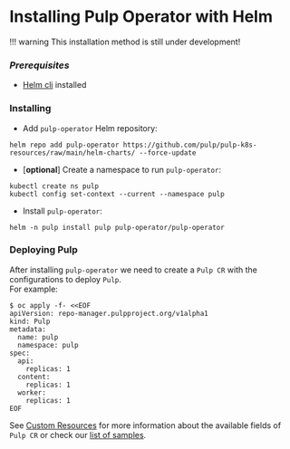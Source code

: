 # Installing Pulp Operator with Helm

!!! warning
    This installation method is still under development!

### *Prerequisites*
* [Helm cli](https://helm.sh/docs/intro/install/) installed


### Installing

* Add `pulp-operator` Helm repository:
```
helm repo add pulp-operator https://github.com/pulp/pulp-k8s-resources/raw/main/helm-charts/ --force-update
```

* [**optional**] Create a namespace to run `pulp-operator`:
```
kubectl create ns pulp
kubectl config set-context --current --namespace pulp
```

* Install `pulp-operator`:
```
helm -n pulp install pulp pulp-operator/pulp-operator
```


### Deploying Pulp

After installing `pulp-operator` we need to create a `Pulp CR` with the configurations to deploy `Pulp`.  
For example:
```
$ oc apply -f- <<EOF
apiVersion: repo-manager.pulpproject.org/v1alpha1
kind: Pulp
metadata:
  name: pulp
  namespace: pulp
spec:
  api:
    replicas: 1
  content:
    replicas: 1
  worker:
    replicas: 1
EOF
```

See [Custom Resources](/pulp_operator/pulp/) for more information about the available fields of `Pulp CR` or check our [list of samples](https://github.com/pulp/pulp-operator/tree/main/config/samples).
